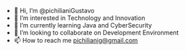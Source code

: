 - 👋 Hi, I’m @pichilianiGustavo
- 👀 I’m interested in Technology and Innovation
- 🌱 I’m currently learning Java and CyberSecurity
- 💞️ I’m looking to collaborate on Development Environment
- 📫 How to reach me pichilianig@gmail.com

<!---
pichilianiGustavo/pichilianiGustavo is a ✨ special ✨ repository because its `README.md` (this file) appears on your GitHub profile.
You can click the Preview link to take a look at your changes.
--->
